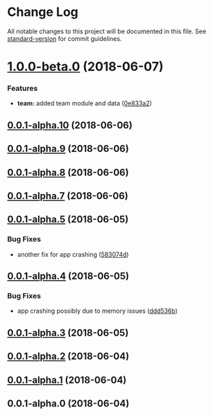 # Change Log

All notable changes to this project will be documented in this file. See [standard-version](https://github.com/conventional-changelog/standard-version) for commit guidelines.

<a name="1.0.0-beta.0"></a>
# [1.0.0-beta.0](https://github.com/thisissoon/nativescript-app-demo/compare/v0.0.1-alpha.10...v1.0.0-beta.0) (2018-06-07)


### Features

* **team:** added team module and data ([0e833a2](https://github.com/thisissoon/nativescript-app-demo/commit/0e833a2))



<a name="0.0.1-alpha.10"></a>
## [0.0.1-alpha.10](https://github.com/thisissoon/nativescript-app-demo/compare/v0.0.1-alpha.9...v0.0.1-alpha.10) (2018-06-06)



<a name="0.0.1-alpha.9"></a>
## [0.0.1-alpha.9](https://github.com/thisissoon/nativescript-app-demo/compare/v0.0.1-alpha.8...v0.0.1-alpha.9) (2018-06-06)



<a name="0.0.1-alpha.8"></a>
## [0.0.1-alpha.8](https://github.com/thisissoon/nativescript-app-demo/compare/v0.0.1-alpha.7...v0.0.1-alpha.8) (2018-06-06)



<a name="0.0.1-alpha.7"></a>
## [0.0.1-alpha.7](https://github.com/thisissoon/nativescript-app-demo/compare/v0.0.1-alpha.5...v0.0.1-alpha.7) (2018-06-06)



<a name="0.0.1-alpha.5"></a>
## [0.0.1-alpha.5](https://github.com/thisissoon/nativescript-app-demo/compare/v0.0.1-alpha.4...v0.0.1-alpha.5) (2018-06-05)


### Bug Fixes

* another fix for app crashing ([583074d](https://github.com/thisissoon/nativescript-app-demo/commit/583074d))



<a name="0.0.1-alpha.4"></a>
## [0.0.1-alpha.4](https://github.com/thisissoon/nativescript-app-demo/compare/v0.0.1-alpha.3...v0.0.1-alpha.4) (2018-06-05)


### Bug Fixes

* app crashing possibly due to memory issues ([ddd536b](https://github.com/thisissoon/nativescript-app-demo/commit/ddd536b))



<a name="0.0.1-alpha.3"></a>
## [0.0.1-alpha.3](https://github.com/thisissoon/nativescript-app-demo/compare/v0.0.1-alpha.2...v0.0.1-alpha.3) (2018-06-05)



<a name="0.0.1-alpha.2"></a>
## [0.0.1-alpha.2](https://github.com/thisissoon/nativescript-app-demo/compare/v0.0.1-alpha.1...v0.0.1-alpha.2) (2018-06-04)



<a name="0.0.1-alpha.1"></a>
## [0.0.1-alpha.1](https://github.com/thisissoon/nativescript-app-demo/compare/v0.0.1-alpha.0...v0.0.1-alpha.1) (2018-06-04)



<a name="0.0.1-alpha.0"></a>
## 0.0.1-alpha.0 (2018-06-04)
